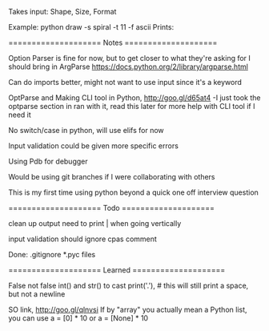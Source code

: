 Takes input: Shape, Size, Format

Example: python draw -s spiral -t 11 -f ascii
Prints:


==================== Notes ====================

Option Parser is fine for now, but to get closer to what they're asking for I should bring in ArgParse
https://docs.python.org/2/library/argparse.html

Can do imports better, might not want to use input since it's a keyword

OptParse and Making CLI tool in Python, http://goo.gl/d65at4
-I just took the optparse section in ran with it, read this later for more help with CLI tool if I need it

No switch/case in python, will use elifs for now

Input validation could be given more specific errors

Using Pdb for debugger

Would be using git branches if I were collaborating with others

This is my first time using python beyond a quick one off interview question

==================== Todo ====================

clean up output
need to print | when going vertically

input validation should ignore cpas
comment

Done:
.gitignore *.pyc files

==================== Learned ====================

False not false
int() and str() to cast
print('.'), # this will still print a space, but not a newline

SO link, http://goo.gl/qlnvsi
If by "array" you actually mean a Python list, you can use
a = [0] * 10
or
a = [None] * 10
